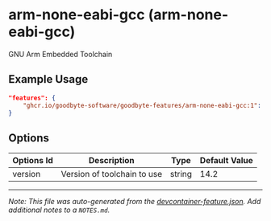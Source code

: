 
# arm-none-eabi-gcc (arm-none-eabi-gcc)

GNU Arm Embedded Toolchain

## Example Usage

```json
"features": {
    "ghcr.io/goodbyte-software/goodbyte-features/arm-none-eabi-gcc:1": {}
}
```

## Options

| Options Id | Description | Type | Default Value |
|-----|-----|-----|-----|
| version | Version of toolchain to use | string | 14.2 |



---

_Note: This file was auto-generated from the [devcontainer-feature.json](https://github.com/goodbyte-software/goodbyte-features/blob/main/src/arm-none-eabi-gcc/devcontainer-feature.json).  Add additional notes to a `NOTES.md`._
